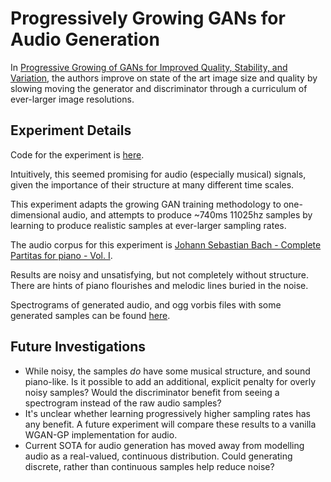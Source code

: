 # Progressively Growing GANs for Audio Generation

In [Progressive Growing of GANs for Improved Quality, Stability, and Variation](https://arxiv.org/abs/1710.10196),
the authors improve on state of the art image size and quality by slowing moving
the generator and discriminator through a curriculum of ever-larger image
resolutions.

## Experiment Details

Code for the experiment is [here](growing-gan.py).

Intuitively, this seemed promising for audio (especially musical) signals, given
the importance of their structure at many different time scales.

This experiment adapts the growing GAN training methodology to one-dimensional
audio, and attempts to produce ~740ms 11025hz samples by learning to produce
 realistic samples at ever-larger sampling rates.

The audio corpus for this experiment is
[Johann Sebastian Bach - Complete Partitas for piano - Vol. I](https://archive.org//details/AOC11B).

Results are noisy and unsatisfying, but not completely without structure.  There
are hints of piano flourishes and melodic lines buried in the noise.

Spectrograms of generated audio, and ogg vorbis files with some generated
samples can be found [here](samples).

## Future Investigations

- While noisy, the samples _do_ have some musical structure, and sound
piano-like.  Is it possible to add an additional, explicit penalty for overly
noisy samples?  Would the discriminator benefit from seeing a spectrogram
instead of the raw audio samples?
- It's unclear whether learning progressively higher sampling rates has any
benefit.  A future experiment will compare these results to a vanilla WGAN-GP
implementation for audio.
- Current SOTA for audio generation has moved away from modelling audio as a
real-valued, continuous distribution.  Could generating discrete, rather than
continuous samples help reduce noise?



